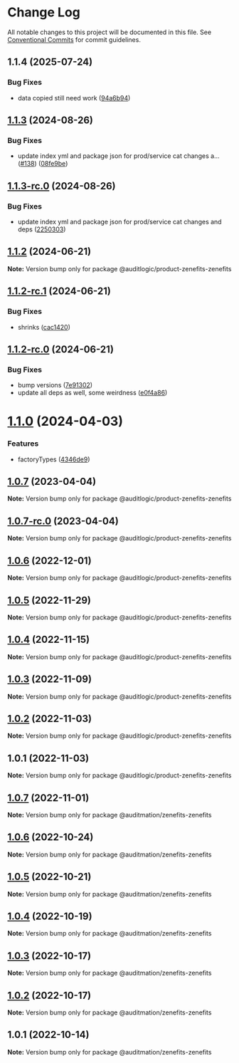 # Change Log

All notable changes to this project will be documented in this file.
See [Conventional Commits](https://conventionalcommits.org) for commit guidelines.

## 1.1.4 (2025-07-24)


### Bug Fixes

* data copied still need work ([94a6b94](https://github.com/zerobias-org/product/commit/94a6b942fb0516367548599d739529536132755a))





## [1.1.3](https://github.com/auditlogic/product/compare/@auditlogic/product-zenefits-zenefits@1.1.2...@auditlogic/product-zenefits-zenefits@1.1.3) (2024-08-26)


### Bug Fixes

* update index yml and package json for prod/service cat changes a… ([#138](https://github.com/auditlogic/product/issues/138)) ([08fe9be](https://github.com/auditlogic/product/commit/08fe9beb1c8457462a19bc69caa02e6212d97e1a))





## [1.1.3-rc.0](https://github.com/auditlogic/product/compare/@auditlogic/product-zenefits-zenefits@1.1.2...@auditlogic/product-zenefits-zenefits@1.1.3-rc.0) (2024-08-26)


### Bug Fixes

* update index yml and package json for prod/service cat changes and deps ([2250303](https://github.com/auditlogic/product/commit/225030363a363608240135b7ebed386b28f01e4b))





## [1.1.2](https://github.com/auditlogic/product/compare/@auditlogic/product-zenefits-zenefits@1.1.2-rc.1...@auditlogic/product-zenefits-zenefits@1.1.2) (2024-06-21)

**Note:** Version bump only for package @auditlogic/product-zenefits-zenefits





## [1.1.2-rc.1](https://github.com/auditlogic/product/compare/@auditlogic/product-zenefits-zenefits@1.1.2-rc.0...@auditlogic/product-zenefits-zenefits@1.1.2-rc.1) (2024-06-21)


### Bug Fixes

* shrinks ([cac1420](https://github.com/auditlogic/product/commit/cac14200fefcd8183ab69fe89a47bd3f70f563e9))





## [1.1.2-rc.0](https://github.com/auditlogic/product/compare/@auditlogic/product-zenefits-zenefits@1.1.0...@auditlogic/product-zenefits-zenefits@1.1.2-rc.0) (2024-06-21)


### Bug Fixes

* bump versions ([7e91302](https://github.com/auditlogic/product/commit/7e913023b8b312150ed7762c32fbbe616be71de5))
* update all deps as well, some weirdness ([e0f4a86](https://github.com/auditlogic/product/commit/e0f4a864714e2d3de6bbf3da014d5312fe53be2f))





# [1.1.0](https://github.com/auditlogic/product/compare/@auditlogic/product-zenefits-zenefits@1.0.7...@auditlogic/product-zenefits-zenefits@1.1.0) (2024-04-03)


### Features

* factoryTypes ([4346de9](https://github.com/auditlogic/product/commit/4346de92693aee892fccf725338ffc7b80ab182b))





## [1.0.7](https://github.com/auditlogic/product/compare/@auditlogic/product-zenefits-zenefits@1.0.6...@auditlogic/product-zenefits-zenefits@1.0.7) (2023-04-04)

**Note:** Version bump only for package @auditlogic/product-zenefits-zenefits





## [1.0.7-rc.0](https://github.com/auditlogic/product/compare/@auditlogic/product-zenefits-zenefits@1.0.6...@auditlogic/product-zenefits-zenefits@1.0.7-rc.0) (2023-04-04)

**Note:** Version bump only for package @auditlogic/product-zenefits-zenefits





## [1.0.6](https://github.com/auditlogic/product/compare/@auditlogic/product-zenefits-zenefits@1.0.5...@auditlogic/product-zenefits-zenefits@1.0.6) (2022-12-01)

**Note:** Version bump only for package @auditlogic/product-zenefits-zenefits





## [1.0.5](https://github.com/auditlogic/product/compare/@auditlogic/product-zenefits-zenefits@1.0.4...@auditlogic/product-zenefits-zenefits@1.0.5) (2022-11-29)

**Note:** Version bump only for package @auditlogic/product-zenefits-zenefits





## [1.0.4](https://github.com/auditlogic/product/compare/@auditlogic/product-zenefits-zenefits@1.0.3...@auditlogic/product-zenefits-zenefits@1.0.4) (2022-11-15)

**Note:** Version bump only for package @auditlogic/product-zenefits-zenefits





## [1.0.3](https://github.com/auditlogic/product/compare/@auditlogic/product-zenefits-zenefits@1.0.2...@auditlogic/product-zenefits-zenefits@1.0.3) (2022-11-09)

**Note:** Version bump only for package @auditlogic/product-zenefits-zenefits





## [1.0.2](https://github.com/auditlogic/product/compare/@auditlogic/product-zenefits-zenefits@1.0.1...@auditlogic/product-zenefits-zenefits@1.0.2) (2022-11-03)

**Note:** Version bump only for package @auditlogic/product-zenefits-zenefits





## 1.0.1 (2022-11-03)

**Note:** Version bump only for package @auditlogic/product-zenefits-zenefits





## [1.0.7](https://github.com/auditmation/store-content/compare/@auditmation/zenefits-zenefits@1.0.6...@auditmation/zenefits-zenefits@1.0.7) (2022-11-01)

**Note:** Version bump only for package @auditmation/zenefits-zenefits





## [1.0.6](https://github.com/auditmation/store-content/compare/@auditmation/zenefits-zenefits@1.0.5...@auditmation/zenefits-zenefits@1.0.6) (2022-10-24)

**Note:** Version bump only for package @auditmation/zenefits-zenefits





## [1.0.5](https://github.com/auditmation/store-content/compare/@auditmation/zenefits-zenefits@1.0.4...@auditmation/zenefits-zenefits@1.0.5) (2022-10-21)

**Note:** Version bump only for package @auditmation/zenefits-zenefits





## [1.0.4](https://github.com/auditmation/store-content/compare/@auditmation/zenefits-zenefits@1.0.3...@auditmation/zenefits-zenefits@1.0.4) (2022-10-19)

**Note:** Version bump only for package @auditmation/zenefits-zenefits





## [1.0.3](https://github.com/auditmation/store-content/compare/@auditmation/zenefits-zenefits@1.0.2...@auditmation/zenefits-zenefits@1.0.3) (2022-10-17)

**Note:** Version bump only for package @auditmation/zenefits-zenefits





## [1.0.2](https://github.com/auditmation/store-content/compare/@auditmation/zenefits-zenefits@1.0.1...@auditmation/zenefits-zenefits@1.0.2) (2022-10-17)

**Note:** Version bump only for package @auditmation/zenefits-zenefits





## 1.0.1 (2022-10-14)

**Note:** Version bump only for package @auditmation/zenefits-zenefits
